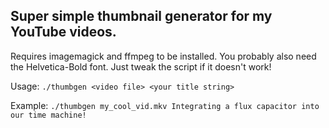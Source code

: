 ## Super simple thumbnail generator for my YouTube videos.

Requires imagemagick and ffmpeg to be installed. You probably also need the Helvetica-Bold font. Just tweak the script if it doesn't work!

Usage: `./thumbgen <video file> <your title string>`

Example: `./thumbgen my_cool_vid.mkv Integrating a flux capacitor into our time machine!`


